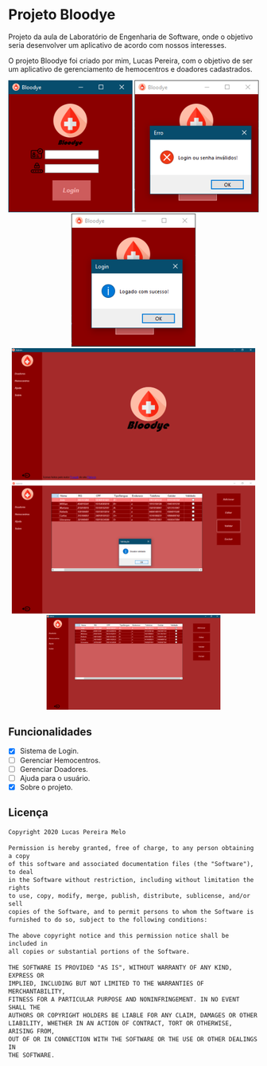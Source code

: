 # Projeto Bloodye
Projeto da aula de Laboratório de Engenharia de Software, onde o objetivo seria desenvolver um aplicativo de acordo com nossos interesses.


O projeto Bloodye foi criado por mim, Lucas Pereira, com o objetivo de ser um aplicativo de gerenciamento de hemocentros e doadores cadastrados.

<p align="center">
    <img src="Assets/Images/Tela1.png" width="250"/>
	<img src="Assets/Images/Tela2.png" width="250"/>
	<img src="Assets/Images/Tela3.png" width="250"/>
	<img src="Assets/Images/Tela4.png" width="490"/>
	<img src="Assets/Images/Tela6.png" width="490"/>
	<img src="Assets/Images/Tela6.1.png" width="350"/>
</p>

## Funcionalidades
*   [x] Sistema de Login.
*   [ ] Gerenciar Hemocentros.
*   [ ] Gerenciar Doadores.
*   [ ] Ajuda para o usuário.
*   [x] Sobre o projeto.
## Licença
	Copyright 2020 Lucas Pereira Melo

	Permission is hereby granted, free of charge, to any person obtaining a copy
	of this software and associated documentation files (the "Software"), to deal
	in the Software without restriction, including without limitation the rights
	to use, copy, modify, merge, publish, distribute, sublicense, and/or sell
	copies of the Software, and to permit persons to whom the Software is
	furnished to do so, subject to the following conditions:

	The above copyright notice and this permission notice shall be included in
	all copies or substantial portions of the Software.

	THE SOFTWARE IS PROVIDED "AS IS", WITHOUT WARRANTY OF ANY KIND, EXPRESS OR
	IMPLIED, INCLUDING BUT NOT LIMITED TO THE WARRANTIES OF MERCHANTABILITY,
	FITNESS FOR A PARTICULAR PURPOSE AND NONINFRINGEMENT. IN NO EVENT SHALL THE
	AUTHORS OR COPYRIGHT HOLDERS BE LIABLE FOR ANY CLAIM, DAMAGES OR OTHER
	LIABILITY, WHETHER IN AN ACTION OF CONTRACT, TORT OR OTHERWISE, ARISING FROM,
	OUT OF OR IN CONNECTION WITH THE SOFTWARE OR THE USE OR OTHER DEALINGS IN
	THE SOFTWARE.